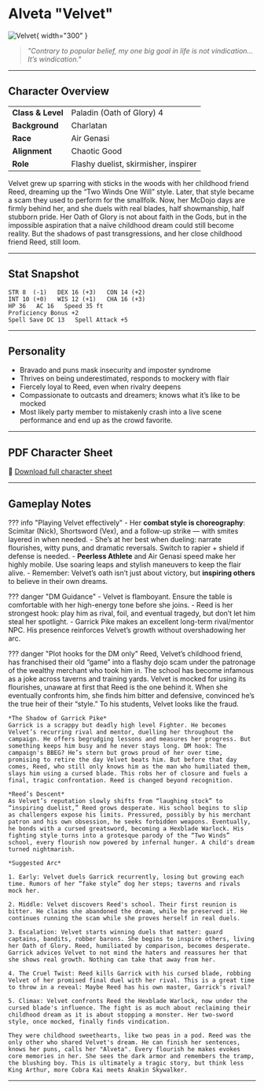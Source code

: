 # Alveta "Velvet" 

![Velvet](../assets/alveta-velvet.png){ width="300" }

> *"Contrary to popular belief, my one big goal in life is not vindication… It’s windication."*

---

## Character Overview

|                   |                                      |
| ----------------- | ------------------------------------ |
| **Class & Level** | Paladin (Oath of Glory) 4            |
| **Background**    | Charlatan                            |
| **Race**          | Air Genasi                           |
| **Alignment**     | Chaotic Good                         |
| **Role**          | Flashy duelist, skirmisher, inspirer  |

Velvet grew up sparring with sticks in the woods with her childhood friend Reed, dreaming up the “Two Winds One Will” style. Later, that style became a scam they used to perform for the smallfolk. Now, her McDojo days are firmly behind her, and  she duels with real blades, half showmanship, half stubborn pride. Her Oath of Glory is not about faith in the Gods, but in the impossible aspiration that a naïve childhood dream could still become reality. But the shadows of past transgressions, and her close childhood friend Reed, still loom.

---

## Stat Snapshot

```text
STR 8  (-1)   DEX 16 (+3)   CON 14 (+2)
INT 10 (+0)   WIS 12 (+1)   CHA 16 (+3)
HP 36   AC 16   Speed 35 ft
Proficiency Bonus +2
Spell Save DC 13   Spell Attack +5
```

---

## Personality

* Bravado and puns mask insecurity and imposter syndrome
* Thrives on being underestimated, responds to mockery with flair
* Fiercely loyal to Reed, even when rivalry deepens
* Compassionate to outcasts and dreamers; knows what it’s like to be mocked
* Most likely party member to mistakenly crash into a live scene performance and end up as the crowd favorite.

---

## PDF Character Sheet

📄 [Download full character sheet](../assets/alveta-velvet.pdf)

---

## Gameplay Notes

??? info "Playing Velvet effectively"
	- Her **combat style is choreography**: Scimitar (Nick), Shortsword (Vex), and a follow-up strike — with smites layered in when needed.
	- She’s at her best when dueling: narrate flourishes, witty puns, and dramatic reversals. Switch to rapier + shield if defense is needed.
	- **Peerless Athlete** and Air Genasi speed make her highly mobile. Use soaring leaps and stylish maneuvers to keep the flair alive.
	- Remember: Velvet’s oath isn’t just about victory, but **inspiring others** to believe in their own dreams.

??? danger "DM Guidance"
	- Velvet is flamboyant. Ensure the table is comfortable with her high-energy tone before she joins.
	- Reed is her strongest hook: play him as rival, foil, and eventual tragedy, but don’t let him steal her spotlight.
	- Garrick Pike makes an excellent long-term rival/mentor NPC. His presence reinforces Velvet’s growth without overshadowing her arc.

??? danger "Plot hooks for the DM only"
	Reed, Velvet’s childhood friend, has franchised their old “game” into a flashy dojo scam under the patronage of the wealthy merchant who took him in. The school has become infamous as a joke across taverns and training yards. Velvet is mocked for using its flourishes, unaware at first that Reed is the one behind it. When she eventually confronts him, she finds him bitter and defensive, convinced he’s the true heir of their “style.” To his students, Velvet looks like the fraud. 

	*The Shadow of Garrick Pike* 
	Garrick is a scrappy but deadly high level Fighter. He becomes Velvet’s recurring rival and mentor, duelling her throughout the campaign. He offers begrudging lessons and measures her progress. But something keeps him busy and he never stays long. DM hook: The campaign's BBEG? He’s stern but grows proud of her over time, promising to retire the day Velvet beats him. But before that day comes, Reed, who still only knows him as the man who humiliated them, slays him using a cursed blade. This robs her of closure and fuels a final, tragic confrontation. Reed is changed beyond recognition.

	*Reed’s Descent* 
	As Velvet’s reputation slowly shifts from “laughing stock” to “inspiring duelist,” Reed grows desperate. His school begins to slip as challengers expose his limits. Pressured, possibly by his merchant patron and his own obsession, he seeks forbidden weapons. Eventually, he bonds with a cursed greatsword, becoming a Hexblade Warlock. His fighting style turns into a grotesque parody of the “Two Winds” school, every flourish now powered by infernal hunger. A child's dream turned nightmarish.

	*Suggested Arc*
	
	1. Early: Velvet duels Garrick recurrently, losing but growing each time. Rumors of her “fake style” dog her steps; taverns and rivals mock her. 

	2. Middle: Velvet discovers Reed's school. Their first reunion is bitter. He claims she abandoned the dream, while he preserved it. He continues running the scam while she proves herself in real duels. 

	3. Escalation: Velvet starts winning duels that matter: guard captains, bandits, robber barons. She begins to inspire others, living her Oath of Glory. Reed, humiliated by comparison, becomes desperate. Garrick advices Velvet to not mind the haters and reassures her that she shows real growth. Nothing can take that away from her. 

	4. The Cruel Twist: Reed kills Garrick with his cursed blade, robbing Velvet of her promised final duel with her rival. This is a great time to throw in a reveal: Maybe Reed has his own master, Garrick's rival?

	5. Climax: Velvet confronts Reed the Hexblade Warlock, now under the cursed blade's influence. The fight is as much about reclaiming their childhood dream as it is about stopping a monster. Her two-sword style, once mocked, finally finds vindication.

	They were childhood sweethearts, like two peas in a pod. Reed was the only other who shared Velvet's dream. He can finish her sentences, knows her puns, calls her "Alveta". Every flourish he makes evokes core memories in her. She sees the dark armor and remembers the tramp, the blushing boy. This is ultimately a tragic story, but think less King Arthur, more Cobra Kai meets Anakin Skywalker.

---

